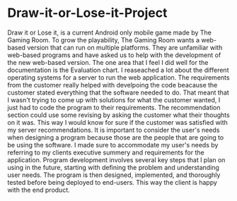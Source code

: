 # Draw-it-or-Lose-it-Project


Draw it or Lose it, is a current Android only mobile game made by The Gaming Room. To grow the playability, The Gaming Room wants a web-based version that can run on multiple platforms. They are unfamiliar with web-based programs and have asked us to help with the development of the new web-based version. The one area that I feel I did well for the documentation is the Evaluation chart. I reaseached a lot about the different operating systems for a server to run the web application. The requirements from the customer really helped with develpoing the code beacause the customer stated everything that the software needed to do. That meant that I wasn't trying to come up with solutions for what the customer wanted, I just had to code the program to their requirements. The recommendation section could use some revising by asking the customer what their thoughts on it was. This way I would know for sure if the customer was satisfied with my server recommendations. It is important to consider the user's needs when designing a program because those are the people that are going to be using the software. I made sure to accommodate my user's needs by referring to my clients executive summery and requirements for the application. Program development involves several key steps that I plan on using in the future, starting with defining the problem and understanding user needs. The program is then designed, implemented, and thoroughly tested before being deployed to end-users. This way the client is happy with the end product.
